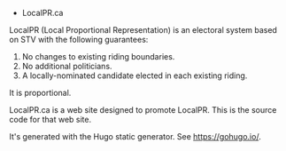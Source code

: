 * LocalPR.ca

LocalPR (Local Proportional Representation) is an electoral system based
on STV with the following guarantees:

1.	No changes to existing riding boundaries.
2.	No additional politicians.
3.	A locally-nominated candidate elected in each existing riding.

It is proportional.

LocalPR.ca is a web site designed to promote LocalPR.  This is the source
code for that web site.

It's generated with the Hugo static generator.  See https://gohugo.io/.
